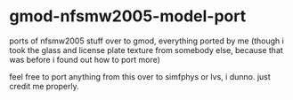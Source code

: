 # gmod-nfsmw2005-model-port
ports of nfsmw2005 stuff over to gmod, everything ported by me (though i took the glass and license plate texture from somebody else, because that was before i found out how to port more)

feel free to port anything from this over to simfphys or lvs, i dunno. just credit me properly.
